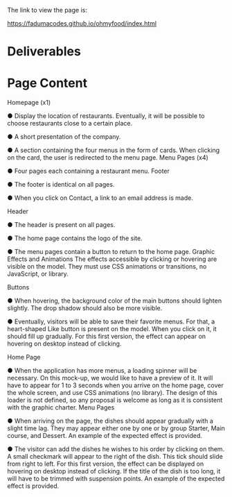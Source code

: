 The link to view the page is:

https://fadumacodes.github.io/ohmyfood/index.html

# Deliverables

# Page Content


Homepage (x1)


● Display the location of restaurants. Eventually, it will be possible to choose restaurants close to a certain place.

● A short presentation of the company.

● A section containing the four menus in the form of cards. When clicking on the card,
the user is redirected to the menu page.
Menu Pages (x4)

● Four pages each containing a restaurant menu. Footer

● The footer is identical on all pages.

● When you click on Contact, a link to an email address is made.

Header


● The header is present on all pages.

● The home page contains the logo of the site.

● The menu pages contain a button to return to the home page.
Graphic Effects and Animations
The effects accessible by clicking or hovering are visible on the model. They must use CSS animations or transitions, no JavaScript, or library.

Buttons

● When hovering, the background color of the main buttons should lighten slightly. The drop shadow should also be more visible.

● Eventually, visitors will be able to save their favorite menus. For that, a heart-shaped Like button is present on the model. When you click on it, it should fill up gradually. For this first version, the effect can appear on hovering on desktop instead of clicking.

Home Page

● When the application has more menus, a loading spinner will be necessary. On this mock-up, we would like to have a preview of it. It will have to appear for 1 to 3 seconds when you arrive on the home page, cover the whole screen, and use CSS animations (no library). The design of this loader is not defined, so any proposal is welcome as long as it is consistent with the graphic charter.
Menu Pages

● When arriving on the page, the dishes should appear gradually with a slight time lag. They may appear either one by one or by group Starter, Main course, and Dessert. An example of the expected effect is provided.


● The visitor can add the dishes he wishes to his order by clicking on them. A small checkmark will appear to the right of the dish. This tick should slide from right to left. For this first version, the effect can be displayed on hovering on desktop instead of clicking. If the title of the dish is too long, it will have to be trimmed with suspension points. An example of the expected effect is provided.




